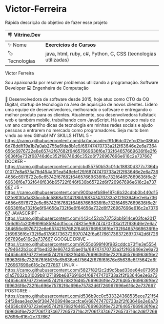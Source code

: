 # Victor-Ferreira

Rápida descrição do objetivo de fazer esse projeto

| :placard: Vitrine.Dev |     |
| -------------  | --- |
| :sparkles: Nome        | **Exercicios de Cursos**
| :label: Tecnologias | java, html, ruby, c#, Python, C, CSS (tecnologias utilizadas)

Victor Ferreira

Sou apaixonada por resolver problemas utilizando a programação.
Software Developer 💻
Engenheira de Computação


💜   Desenvolvedora de software desde 2015, hoje atuo como CTO da OQ Digital, startup de tecnologia na área de aquisição de novos clientes. Lidero uma equipe de desenvolvedores, melhorando o software e entregando o melhor produto para os clientes. Atualmente, sou desenvolvedora fullstack web e também mobile, trabalhando com JavaScript. Há um pouco mais de um ano compartilho dicas de tecnologia em minhas redes sociais e ajudo pessoas a entrarem no mercado como programadores.
Seja muito bem vindo ao meu Github!
MY SKILLS
HTML 5 - https://camo.githubusercontent.com/da7acacadecf91d6dc02efcd2be086bb6d78ddff19a1b7a0ab2755a6fda8b1e9/68747470733a2f2f63646e2e6a7364656c6976722e6e65742f67682f64657669636f6e732f64657669636f6e2f69636f6e732f68746d6c352f68746d6c352d6f726967696e616c2e737667
DOCKER - https://camo.githubusercontent.com/cbd55750b53c01dc18830d377c7364b01077e8a675a79d454a3f1ea549efe129/68747470733a2f2f63646e2e6a7364656c6976722e6e65742f67682f64657669636f6e732f64657669636f6e2f69636f6e732f646f636b65722f646f636b65722d6f726967696e616c2e737667
JS - https://camo.githubusercontent.com/900baefb89e187c8b32cdbb3b440d1502fe8f30a1a335cc5dc5868af0142f8b1/68747470733a2f2f63646e2e6a7364656c6976722e6e65742f67682f64657669636f6e732f64657669636f6e2f69636f6e732f6e6f64656a732f6e6f64656a732d6f726967696e616c2e737667
JAVASCRIPT - https://camo.githubusercontent.com/442c452cb73752bb1914ce03fce2017056d651a2099696b8594ddf5ccc74825e/68747470733a2f2f63646e2e6a7364656c6976722e6e65742f67682f64657669636f6e732f64657669636f6e2f69636f6e732f6a6176617363726970742f6a6176617363726970742d6f726967696e616c2e737667
GOOGLE DRIVE - https://camo.githubusercontent.com/9055d699f40f982cddcb73f1e3e5554e794642b3ccdf1bed328e9674245ae01a/68747470733a2f2f63646e2e6a7364656c6976722e6e65742f67682f64657669636f6e732f64657669636f6e2f69636f6e732f676f6f676c65636c6f75642f676f6f676c65636c6f75642d6f726967696e616c2e737667
LINUX - https://camo.githubusercontent.com/5827f82f2c2d9c5bad33de64e073659d1a57032b31009b8127189be6876916d4/68747470733a2f2f63646e2e6a7364656c6976722e6e65742f67682f64657669636f6e732f64657669636f6e2f69636f6e732f6c696e75782f6c696e75782d6f726967696e616c2e737667
POSTGREE - https://camo.githubusercontent.com/d536b9cc0c533324368535ece721f5424f28eae3ec0e6f3847408948ecacfce6/68747470733a2f2f63646e2e6a7364656c6976722e6e65742f67682f64657669636f6e732f64657669636f6e2f69636f6e732f706f737467726573716c2f706f737467726573716c2d6f726967696e616c2e737667
